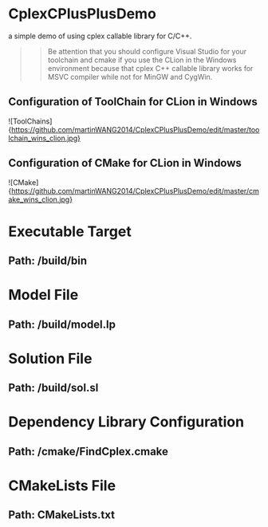 # CplexCPlusPlusDemo
a simple demo of using cplex callable library for C/C++. 
>> Be attention that you should configure Visual Studio for your toolchain and cmake if you use the CLion in the Windows environment because that cplex C++ callable library works for MSVC compiler while not for MinGW and CygWin.
## Configuration of ToolChain for CLion in Windows 
![ToolChains]{https://github.com/martinWANG2014/CplexCPlusPlusDemo/edit/master/toolchain_wins_clion.jpg} 
## Configuration of CMake for CLion in Windows
![CMake]{https://github.com/martinWANG2014/CplexCPlusPlusDemo/edit/master/cmake_wins_clion.jpg}
# Executable Target
## Path: /build/bin
# Model File
## Path: /build/model.lp
# Solution File
## Path: /build/sol.sl
# Dependency Library Configuration
## Path: /cmake/FindCplex.cmake
# CMakeLists File
## Path: CMakeLists.txt
